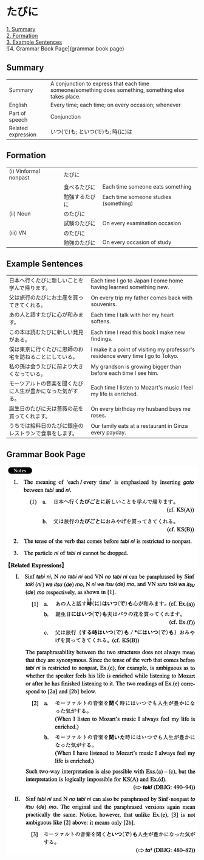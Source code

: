 # たびに

[1. Summary](#summary)<br>
[2. Formation](#formation)<br>
[3. Example Sentences](#example-sentences)<br>
![4. Grammar Book Page](grammar book page)<br>


## Summary

<table><tr>   <td>Summary</td>   <td>A conjunction to express that each time someone/something does something, something else takes place.</td></tr><tr>   <td>English</td>   <td>Every time; each time; on every occasion; whenever</td></tr><tr>   <td>Part of speech</td>   <td>Conjunction</td></tr><tr>   <td>Related expression</td>   <td>いつ(で)も; といつ(で)も; 時(に)は</td></tr></table>

## Formation

<table class="table"><tbody><tr class="tr head"><td class="td"><span class="numbers">(i)</span> <span class="bold">Vinformal nonpast</span></td><td class="td"><span class="concept">たびに</span></td><td class="td"></td></tr><tr class="tr"><td class="td"></td><td class="td"><span>食べる</span><span class="concept">たびに</span></td><td class="td"><span>Each time someone eats something</span></td></tr><tr class="tr"><td class="td"></td><td class="td"><span>勉強する</span><span class="concept">たびに</span></td><td class="td"><span>Each time someone studies (something)</span> </td></tr><tr class="tr head"><td class="td"><span class="numbers">(ii)</span> <span class="bold">Noun</span></td><td class="td"><span class="concept">のたびに</span></td><td class="td"></td></tr><tr class="tr"><td class="td"></td><td class="td"><span>試験</span><span class="concept">のたびに</span></td><td class="td"><span>On every examination occasion</span></td></tr><tr class="tr head"><td class="td"><span class="numbers">(iii)</span> <span class="bold">VN</span></td><td class="td"><span class="concept">のたびに</span></td><td class="td"></td></tr><tr class="tr"><td class="td"></td><td class="td"><span>勉強</span><span class="concept">のたびに</span></td><td class="td"><span>On every occasion of study</span></td></tr></tbody></table>

## Example Sentences

<table><tr>   <td>日本へ行くたびに新しいことを学んで帰ります。</td>   <td>Each time I go to Japan I come home having learned something new.</td></tr><tr>   <td>父は旅行のたびにお土産を買ってきてくれる。</td>   <td>On every trip my father comes back with souvenirs.</td></tr><tr>   <td>あの人と話すたびに心が和みます。</td>   <td>Each time I talk with her my heart softens.</td></tr><tr>   <td>この本は読むたびに新しい発見がある。</td>   <td>Each time I read this book I make new findings.</td></tr><tr>   <td>僕は東京に行くたびに恩師のお宅を訪ねることにしている。</td>   <td>I make it a point of visiting my professor's residence every time I go to Tokyo.</td></tr><tr>   <td>私の孫は会うたびに前より大きくなっている。</td>   <td>My grandson is growing bigger than before each time I see him.</td></tr><tr>   <td>モーツアルトの音楽を聞くたびに人生が豊かになった気がする。</td>   <td>Each time I listen to Mozart's music I feel my life is enriched.</td></tr><tr>   <td>誕生日のたびに夫は薔薇の花を買ってくれます。</td>   <td>On every birthday my husband buys me roses.</td></tr><tr>   <td>うちでは給料日のたびに銀座のレストランで食事をします。</td>   <td>Our family eats at a restaurant in Ginza every payday.</td></tr></table>

## Grammar Book Page

![](../img/Intermediateたびに.png)

